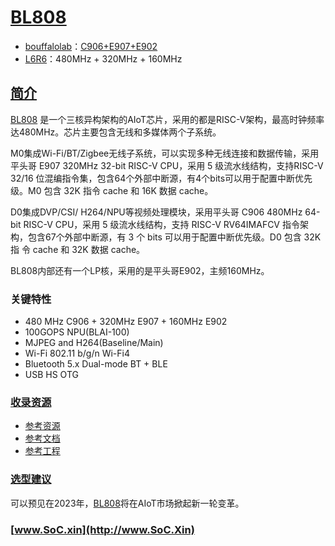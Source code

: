 ﻿# [BL808](https://doc.soc.xin/BL808)

* [bouffalolab](https://www.bouffalolab.com/)：[C906+E907+E902](https://doc.soc.xin/architecture/riscv)
* [L6R6](https://github.com/SoCXin/Level)：480MHz + 320MHz + 160MHz

## [简介](https://doc.soc.xin/BL808)

[BL808](https://www.bouffalolab.com/) 是一个三核异构架构的AIoT芯片，采用的都是RISC-V架构，最高时钟频率达480MHz。芯片主要包含无线和多媒体两个子系统。

M0集成Wi-Fi/BT/Zigbee无线子系统，可以实现多种无线连接和数据传输，采用平头哥 E907 320MHz 32-bit RISC-V CPU，采用 5 级流水线结构，支持RISC-V 32/16 位混编指令集，包含64个外部中断源，有4个bits可以用于配置中断优先级。M0 包含 32K 指令 cache 和 16K 数据 cache。

D0集成DVP/CSI/ H264/NPU等视频处理模块，采用平头哥 C906 480MHz 64-bit RISC-V CPU，采用 5 级流水线结构，支持 RISC-V RV64IMAFCV 指令架构，包含67个外部中断源，有 3 个 bits 可以用于配置中断优先级。D0 包含 32K 指 令 cache 和 32K 数据 cache。

BL808内部还有一个LP核，采用的是平头哥E902，主频160MHz。

### 关键特性

* 480 MHz C906 + 320MHz E907 + 160MHz E902
* 100GOPS NPU(BLAI-100)
* MJPEG and H264(Baseline/Main)
* Wi-Fi 802.11 b/g/n Wi-Fi4
* Bluetooth 5.x Dual-mode BT + BLE
* USB HS OTG

### [收录资源](https://github.com/SoCXin/BL808)

* [参考资源](src/)
* [参考文档](docs/)
* [参考工程](project/)

### [选型建议](https://github.com/SoCXin)

可以预见在2023年，[BL808](https://github.com/SoCXin/BL808)将在AIoT市场掀起新一轮变革。

### [www.SoC.xin](http://www.SoC.Xin)
